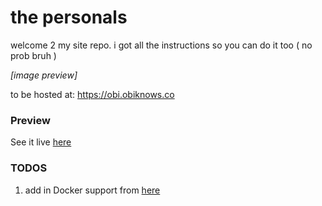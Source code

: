 the personals
=============

welcome 2 my site repo. i got all the instructions so you can do it too ( no prob bruh )

*[image preview]*

to be hosted at: https://obi.obiknows.co

### Preview

See it live [here](https://obi.obiknows.co)

### TODOS

1. add in Docker support from [here](https://hub.docker.com/r/giantswarm/hugo/)


